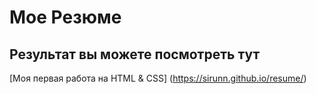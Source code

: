 # Мое Резюме

## Результат вы можете посмотреть тут

[Моя первая работа на HTML & CSS] (https://sirunn.github.io/resume/)
